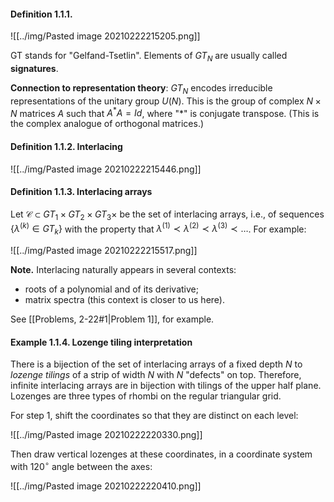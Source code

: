#### Definition 1.1.1. 

![[../img/Pasted image 20210222215205.png]]

GT stands for "Gelfand-Tsetlin". Elements of $GT_N$ are usually called **signatures**.

**Connection to representation theory**: $GT_N$ encodes irreducible representations of the unitary group $U(N)$. This is the group of complex $N\times N$ matrices $A$ such that $A^*A=Id$, where "$*$" is conjugate transpose. (This is the complex analogue of orthogonal matrices.)

#### Definition 1.1.2. Interlacing

![[../img/Pasted image 20210222215446.png]]

#### Definition 1.1.3. Interlacing arrays

Let $\mathcal{C}\subset GT_1\times GT_2\times GT_3\times$ be the set of interlacing arrays, i.e., of sequences $\left\{ \lambda^{(k)}\in GT_k \right\}$ with the property that $\lambda^{(1)}\prec \lambda^{(2)}\prec \lambda^{(3)}\prec \ldots$. For example:

![[../img/Pasted image 20210222215517.png]]

**Note.** Interlacing naturally appears in several contexts:
- roots of a polynomial and of its derivative;
- matrix spectra (this context is closer to us here). 

See [[Problems, 2-22#1|Problem 1]], for example.

#### Example 1.1.4. Lozenge tiling interpretation

There is a bijection of the set of interlacing arrays of a fixed depth $N$ to *lozenge tilings* of a strip of width $N$ with $N$ "defects" on top. Therefore, infinite interlacing arrays are in bijection with tilings of the upper half plane. Lozenges are three types of rhombi on the regular triangular grid.

For step 1, shift the coordinates so that they are distinct on each level:

![[../img/Pasted image 20210222220330.png]]

Then draw vertical lozenges at these coordinates, in a coordinate system with $120^\circ$ angle between the axes:

![[../img/Pasted image 20210222220410.png]]


